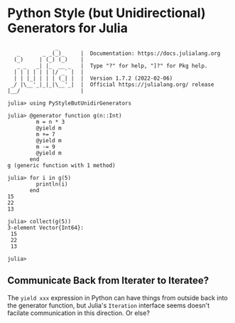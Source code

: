 # Python Style (but Unidirectional) Generators for Julia

```log
               _
   _       _ _(_)_     |  Documentation: https://docs.julialang.org
  (_)     | (_) (_)    |
   _ _   _| |_  __ _   |  Type "?" for help, "]?" for Pkg help.
  | | | | | | |/ _` |  |
  | | |_| | | | (_| |  |  Version 1.7.2 (2022-02-06)
 _/ |\__'_|_|_|\__'_|  |  Official https://julialang.org/ release
|__/                   |

julia> using PyStyleButUnidirGenerators

julia> @generator function g(n::Int)
         m = n * 3
         @yield m
         m += 7
         @yield m
         m -= 9
         @yield m
       end
g (generic function with 1 method)

julia> for i in g(5)
         println(i)
       end
15
22
13

julia> collect(g(5))
3-element Vector{Int64}:
 15
 22
 13

julia>
```

## Communicate Back from Iterater to Iteratee?

The `yield xxx` expression in Python can have things from outside back into the generator function, but Julia's `Iteration` interface seems doesn't facilate communication in this direction. Or else?
